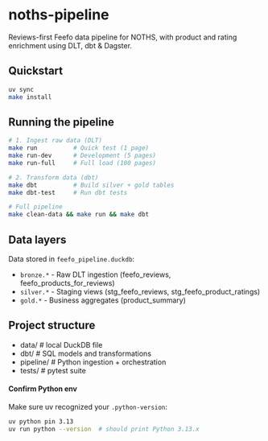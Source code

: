 # noths-pipeline

Reviews-first Feefo data pipeline for NOTHS, with product and rating enrichment using DLT, dbt & Dagster.

## Quickstart
```bash
uv sync
make install
```

## Running the pipeline
```bash
# 1. Ingest raw data (DLT)
make run          # Quick test (1 page)
make run-dev      # Development (5 pages)
make run-full     # Full load (100 pages)

# 2. Transform data (dbt)
make dbt          # Build silver + gold tables
make dbt-test     # Run dbt tests

# Full pipeline
make clean-data && make run && make dbt
```

## Data layers
Data stored in `feefo_pipeline.duckdb`:
- `bronze.*` - Raw DLT ingestion (feefo_reviews, feefo_products_for_reviews)
- `silver.*` - Staging views (stg_feefo_reviews, stg_feefo_product_ratings)
- `gold.*` - Business aggregates (product_summary)

## Project structure
- data/         # local DuckDB file
- dbt/          # SQL models and transformations
- pipeline/     # Python ingestion + orchestration
- tests/        # pytest suite


#### Confirm Python env
Make sure uv recognized your `.python-version`:
```bash
uv python pin 3.13
uv run python --version  # should print Python 3.13.x
```